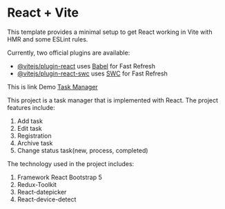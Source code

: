 # React + Vite

This template provides a minimal setup to get React working in Vite with HMR and some ESLint rules.

Currently, two official plugins are available:

- [@vitejs/plugin-react](https://github.com/vitejs/vite-plugin-react/blob/main/packages/plugin-react/README.md) uses [Babel](https://babeljs.io/) for Fast Refresh
- [@vitejs/plugin-react-swc](https://github.com/vitejs/vite-plugin-react-swc) uses [SWC](https://swc.rs/) for Fast Refresh

This is link Demo [Task Manager](https://task-manager-karimi.vercel.app/)

This project is a task manager that is implemented with React.
The project features include:

1. Add task
2. Edit task
3. Registration
4. Archive task
5. Change status task(new, process, completed)

The technology used in the project includes:

1. Framework React Bootstrap 5
2. Redux-Toolkit
3. React-datepicker
4. React-device-detect
